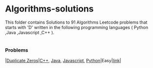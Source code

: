 # Algorithms-solutions
This folder contains Solutions to 91 Algorithms Leetcode problems that starts with 'D' written in the following programming languages ( Python ,Java ,Javascript ,C++ ).<br><br>
### Problems ###
|[Duplicate Zeros](https://github.com/AnasImloul/Leetcode-solutions/tree/main/algorithms/D/Duplicate%20Zeros/)|[C++](https://github.com/AnasImloul/Leetcode-solutions/tree/main/algorithms/D/Duplicate%20Zeros/Duplicate%20Zeros.cpp), [Java](https://github.com/AnasImloul/Leetcode-solutions/tree/main/algorithms/D/Duplicate%20Zeros/Duplicate%20Zeros.java), [Javascript](https://github.com/AnasImloul/Leetcode-solutions/tree/main/algorithms/D/Duplicate%20Zeros/Duplicate%20Zeros.js), [Python](https://github.com/AnasImloul/Leetcode-solutions/tree/main/algorithms/D/Duplicate%20Zeros/Duplicate%20Zeros.py)|Easy|[link](https://leetcode.com/problems/duplicate-zeros)|